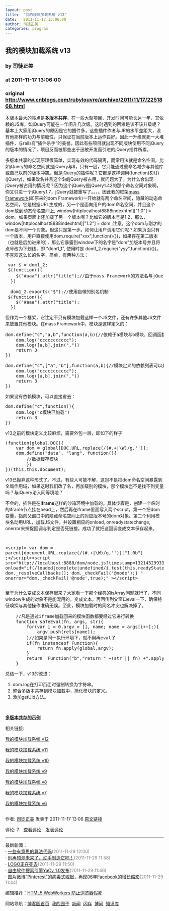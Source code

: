 ```yaml
---
layout: post
title:  "我的模块加载系统 v13"
date:   2011-11-17 13:06:00
author: 司徒正美
categories: program
---
```


## 我的模块加载系统 v13
### by 司徒正美
### at 2011-11-17 13:06:00
### original <http://www.cnblogs.com/rubylouvre/archive/2011/11/17/2251868.html>

<p><p>本版本最大的亮点是<strong>多版本共存</strong>。在一些大型项目，开发时间可能长达一年，其依赖的JS库，如jQuery可能在一年间升几次级。这时遇到的困难是该不该升级呢？基本上大家用jQuery的原因是它的插件多，这些插件作者与JR的水平差距大，没有他那样的功力与前瞻性，只保证在当前版本上运作良好。因此一升级就死一大堆插件，与rails有“插件杀手”的美誉。因此有些项目就出现不同版块使用不同jQuery的版本的情况了，项目反而被那些出于迅敏开发而引进的jQuery插件所累。</p>
<p>多版本共享的实现原理很简单，实现有效的代码隔离，而常用法就是命名空间。比如jQuery的命名空间就是jQuery与$，只有一层，它只能通过重命名减少与其他库或自己以前的版本冲突。但是jQuery的插件呢？它都是这样调用(function($){})(jQuery)，如果改名并且这个$或jQuery被占用，就问题大了。为什么会出现jQuery被占用的情况呢？因为这个jQuery是jQuery1.42的那个命名空间对象啊，你又引进一个jQuery1.7，jQuery就被重写了。。。。因此我的框架<a href="https://github.com/RubyLouvre/mass-Framework">mass Framework</a>(即原来的dom Framework)一开始就有两个命名空间，隐藏的动态命名空间，它是根据URL生成的，另一个是面向用户的dom命名空间，并且这个dom放到动态命名空间上, window[httplocalhost8888indexhtml]["1.0"] = dom。如果页面上还加载了另一个版本呢？比如它的版本号是1.2，那么，window[httplocalhost8888indexhtml]["1.2"] = dom ;注意，这个dom与刚才的dom是不同一个对象。但这只是第一步。如何让用户调用它们呢？如果页面只有一个版本，用户直接使用dom.require("xxx",function(){})，如果存在第二版本（也就是后加进来的），那么它暴露到window下的名字是"dom"加版本号并且将点号改为下划线，即 "dom1_1", 使用时是 dom1_2.require("yyy",function(){})。不喜欢这么长的名字，简单，有两种方法：</p>
<pre>
 var $ = dom1_2;
 $(function(){
    $("#aaa").attr("title");//由于mass Framework的方法名与jQuery的方法名90%相同，直接使用就行了。
  })
</pre>
<pre>
  dom1_2.exports("$");//使用自带的别名机制
 $(function(){
    $("#aaa").attr("title");
  })
</pre>
<p>但作为一个框架，它注定不只有模块加载这样一个JS文件，还有许多其他JS文件来放置其他模块。在mass Framework中，模块是这样定义的：<p>
<pre>
dom.define("c","a,b",function(a,b){//依赖于a模块与b模块，回调函数的a,b参数是此两模块的返回值，如果没有为undefined
    dom.log("ccccccccccc");
    dom.log([a,b].join(","))
    return 3
})
</pre>

<pre>
dom.define("c",["a","b"],function(a,b){//模块定义的依赖列表可以是字符串，以逗号或空格分开，或者是字符串数组
    dom.log("ccccccccccc");
    dom.log([a,b].join(","))
    return 3
})
</pre>
<p>如果没有依赖模块，可以直接省去：</p>
<pre>
dom.define("c",function(){
    dom.log("c模块已加载")
    return 3
})
</pre>
<p>v13之前的模块定义比较麻烦，需要外包一层，即如下的样子</p>
<pre>
(function(global,DOC){     
    var dom = global[DOC.URL.replace(/(#.+|\W)/g,'')];
    dom.define("data", "lang", function(){
        //数据缓存模块
        })
})(this,this.document);
</pre>
<p>v13已抛弃这种形式了。不过，有些人可能不解，这岂不是把dom命名空间暴露到全局作用域，如果这时我们改了名，再加载别的模块，那个模块岂不是找不到变量吗？与jQuery沦入同等境地？</p>
<p>不会的，插件是在<strong>iframe</strong>这样的沙箱环境中加载的。具体步骤是，创建一个临时的iframe节点挂在head上，然后再在iframe里面写入两个script，第一个把dom变量，指向父窗口中的隐藏命名空间上的对应版本号的dom对象。第二个利用模块名动用URL，加载JS文件，并设置相应的onload, onreadystatechange, onerror来捕捉回调与判定是否死链接。成功了就把这回调变成文本保存起来。</p>
<pre>

&lt;script&gt; var dom = parent[document.URL.replace(/(#.+|\W)/g,&#39;&#39;)][&quot;1.0b&quot;] ;&lt;/script&gt;&lt;script src=&quot;http://localhost:8888/dom/node.js?timestamp=1321452993351&quot; onload=&quot;if(/loaded|complete|undefined/i.test(this.readyState)){ dom._resolveCallbacks(); dom._checkFail(&#39;@node&#39;);} &quot; onerror=&quot;dom._checkFail(&#39;@node&#39;,true);&quot; &gt;&lt;/script&gt;
</pre>
<p>至于为什么变成文本保存起来？大家看一下那个经典的isArray问题就行了，不同window生成的对象不是能混用的。变成文本，再回传到父窗口eval一下，确保特征嗅探与其他操作准确无误。至此，模块加载时的同名冲突也解决掉了。</p>
<pre>
    //凡是通过iframe加载回来的模块函数都要经过它进行转换
    function safeEval(fn, args, str){
        for(var i = 0,argv = [], name; name = args[i++];){
            argv.push(rets[name]);
        }//如果是同一执行环境下，就不用再eval了
        if(fn instanceof Function){
            return fn.apply(global,argv);
        }
        return  Function("b","return " +(str || fn) +".apply(window,b)" )(argv);
    }
</pre>
<p>总结一下，v13的改进：</p>
<ol>
<li>dom.log在打印页面时强制转换为字符串。</li>
<li>整合多版本共存到模块加载中，简化模块的定义。</li>
<li>添加getUid方法。</li>
</ol>
<br>
<p><strong style="color:red"><a href="http://115.com/file/aqvci4cv">多版本共存的示例</a></strong></p>

<p>相关链接:</p>
<p><a href="http://www.cnblogs.com/rubylouvre/archive/2011/10/27/2226228.html">我的模块加载系统 v12</a></p>

<p><a href="http://www.cnblogs.com/rubylouvre/archive/2011/10/09/2203826.html">我的模块加载系统 v11</a></p>
<p><a href="http://www.cnblogs.com/rubylouvre/archive/2011/09/25/2189529.html">我的模块加载系统 v10</a></p>
<p><a href="http://www.cnblogs.com/rubylouvre/archive/2011/08/22/2147058.html">我的模块加载系统 v9</a></p>

<p><a href="http://www.cnblogs.com/rubylouvre/archive/2011/08/08/2129951.html">我的模块加载系统 v8</a></p>

<p><a href="http://www.cnblogs.com/rubylouvre/archive/2011/08/05/2127791.html">我的模块加载系统 v7</a></p>

<p><a href="http://www.cnblogs.com/rubylouvre/archive/2011/07/12/2104777.html">我的模块加载系统 v6</a></p><img src="http://www.cnblogs.com/rubylouvre/aggbug/2251868.html?type=1" width="1" height="1" alt=""><p>作者: <a href="http://www.cnblogs.com/rubylouvre/">司徒正美</a> 发表于 2011-11-17 13:06 <a href="http://www.cnblogs.com/rubylouvre/archive/2011/11/17/2251868.html">原文链接</a></p><p>评论: 7　<a href="http://www.cnblogs.com/rubylouvre/archive/2011/11/17/2251868.html#pagedcomment">查看评论</a>　<a href="http://www.cnblogs.com/rubylouvre/archive/2011/11/17/2251868.html#commentform">发表评论</a></p><hr><p>最新新闻：<br>· <a href="http://news.cnblogs.com/n/123427/">一些有意思的算法代码</a><span style="color:gray">(2011-11-29 12:00)</span><br>· <a href="http://news.cnblogs.com/n/123425/">别再预测未来了，动手制造它吧！</a><span style="color:gray">(2011-11-29 11:58)</span><br>· <a href="http://news.cnblogs.com/n/123424/">LOGO正在死去</a><span style="color:gray">(2011-11-29 11:50)</span><br>· <a href="http://news.cnblogs.com/n/123423/">自由软件搜索引擎YaCy 1.0发布</a><span style="color:gray">(2011-11-29 11:46)</span><br>· <a href="http://news.cnblogs.com/n/123422/">图片微博“Pinterest”的病毒式崛起，再现06年Facebook的增长缩影</a><span style="color:gray">(2011-11-29 11:44)</span><br></p><p>编辑推荐：<a href="http://www.cnblogs.com/svage/archive/2011/11/28/2266064.html">HTML5 WebWorkers 防止浏览器假死</a><br></p><p>网站导航：<a href="http://www.cnblogs.com">博客园首页</a>  <a href="http://home.cnblogs.com/">我的园子</a>  <a href="http://news.cnblogs.com">新闻</a>  <a href="http://home.cnblogs.com/ing/">闪存</a>  <a href="http://q.cnblogs.com/">博问</a>  <a href="http://kb.cnblogs.com">知识库</a></p></p></p></p>